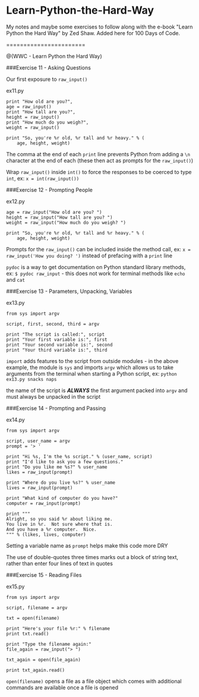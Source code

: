 # Learn-Python-the-Hard-Way
My notes and maybe some exercises to follow along with the e-book "Learn Python the Hard Way" by Zed Shaw.  Added here for 100 Days of Code.

=======================

@(WWC - Learn Python the Hard Way)

###Exercise 11 - Asking Questions

Our first exposure to `raw_input()`

ex11.py
```
print "How old are you?",
age = raw_input()
print "How tall are you?",
height = raw_input()
print "How much do you weigh?",
weight = raw_input()

print "So, you're %r old, %r tall and %r heavy." % (
    age, height, weight)
```

The comma at the end of each `print` line prevents Python from adding a `\n` character at the end of each (these then act as prompts for the `raw_input()`)

Wrap `raw_input()` inside `int()` to force the responses to be coerced to type `int`, ex: `x = int(raw_input())`


###Exercise 12 - Prompting People

ex12.py
```
age = raw_input("How old are you? ")
height = raw_input("How tall are you? ")
weight = raw_input("How much do you weigh? ")

print "So, you're %r old, %r tall and %r heavy." % (
    age, height, weight)
```

Prompts for the `raw_input()` can be included inside the method call, ex: `x = raw_input('How you doing? ')` instead of prefacing with a `print` line

`pydoc` is a way to get documentation on Python standard library methods, ex: `$ pydoc raw_input` - this does not work for terminal methods like `echo` and `cat`


###Exercise 13 - Parameters, Unpacking, Variables

ex13.py
```
from sys import argv

script, first, second, third = argv

print "The script is called:", script
print "Your first variable is:", first
print "Your second variable is:", second
print "Your third variable is:", third
```

`import` adds features to the script from outside modules - in the above example, the module is `sys` and imports `argv` which allows us to take arguments from the terminal when starting a Python script, ex: `python ex13.py snacks naps`

the name of the script is __*ALWAYS*__ the first argument packed into `argv` and must always be unpacked in the script


###Exercise 14 - Prompting and Passing

ex14.py
```
from sys import argv

script, user_name = argv
prompt = '> '

print "Hi %s, I'm the %s script." % (user_name, script)
print "I'd like to ask you a few questions."
print "Do you like me %s?" % user_name
likes = raw_input(prompt)

print "Where do you live %s?" % user_name
lives = raw_input(prompt)

print "What kind of computer do you have?"
computer = raw_input(prompt)

print """
Alright, so you said %r about liking me.
You live in %r.  Not sure where that is.
And you have a %r computer.  Nice.
""" % (likes, lives, computer)
```

Setting a variable name as `prompt` helps make this code more DRY

The use of double-quotes three times marks out a block of string text, rather than enter four lines of text in quotes


###Exercise 15 - Reading Files

ex15.py
```
from sys import argv

script, filename = argv

txt = open(filename)

print "Here's your file %r:" % filename
print txt.read()

print "Type the filename again:"
file_again = raw_input("> ")

txt_again = open(file_again)

print txt_again.read()
```

`open(filename)` opens a file as a file object which comes with additional commands are available once a file is opened


